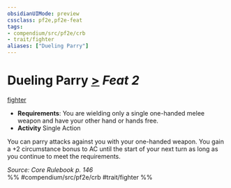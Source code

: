 ```yaml
---
obsidianUIMode: preview
cssclass: pf2e,pf2e-feat
tags:
- compendium/src/pf2e/crb
- trait/fighter
aliases: ["Dueling Parry"]
---
```

# Dueling Parry  [>](../../rules/core-rulebook/chapter-9-playing-the-game.md#Actions "Single Action") *Feat 2*  
[fighter](../../rules/traits/fighter.md)  

- **Requirements**: You are wielding only a single one-handed melee weapon and have your other hand or hands free.
- **Activity** Single Action

You can parry attacks against you with your one-handed weapon. You gain a +2 circumstance bonus to AC until the start of your next turn as long as you continue to meet the requirements.

*Source: Core Rulebook p. 146*  
%% #compendium/src/pf2e/crb #trait/fighter %%